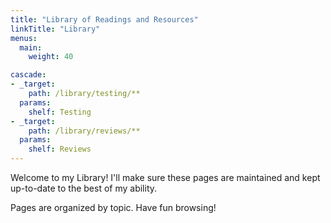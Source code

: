 ```yaml
---
title: "Library of Readings and Resources"
linkTitle: "Library"
menus:
  main:
    weight: 40

cascade:
- _target:
    path: /library/testing/**
  params:
    shelf: Testing
- _target:
    path: /library/reviews/**
  params:
    shelf: Reviews
---
```


Welcome to my Library! I'll make sure these pages are maintained and kept up-to-date to the best of my ability.

Pages are organized by topic. Have fun browsing!
